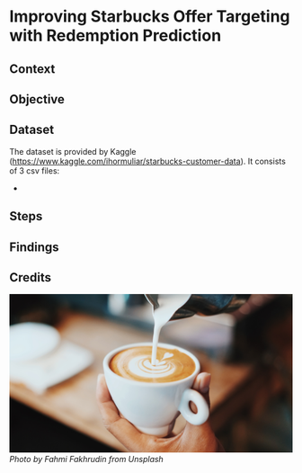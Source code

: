 # Improving Starbucks Offer Targeting with Redemption Prediction



## Context


## Objective


## Dataset
The dataset is provided by Kaggle (https://www.kaggle.com/ihormuliar/starbucks-customer-data). It consists of 3 csv files:

- 

## Steps


## Findings


## Credits

![](./images/coffee.jpg)
*Photo by Fahmi Fakhrudin from Unsplash*